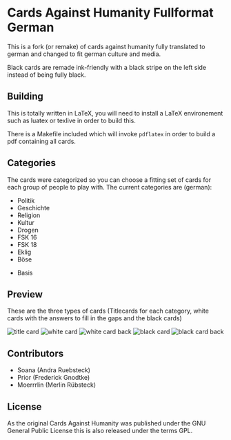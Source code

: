 # Cards Against Humanity Fullformat German

This is a fork (or remake) of cards against humanity fully translated to german and changed to fit german culture and media.

Black cards are remade ink-friendly with a black stripe on the left side instead of being fully black.

## Building

This is totally written in LaTeX, you will need to install a LaTeX environement such as luatex or texlive in order to build this.

There is a Makefile included which will invoke ```pdflatex``` in order to build a pdf containing all cards.

## Categories

The cards were categorized so you can choose a fitting set of cards for each group of people to play with. The current categories are (german):

 * Politik
 * Geschichte
 * Religion
 * Kultur
 * Drogen
 * FSK 16
 * FSK 18
 * Eklig
 * Böse
 + Basis

## Preview

These are the three types of cards (Titlecards for each category, white cards with the answers to fill in the gaps and the black cards)

![title card](http://i.imgur.com/5UfZXBI.png)
![white card](http://i.imgur.com/e8fvNCz.png)
![white card back](http://i.imgur.com/thuEaHy.png)
![black card](http://i.imgur.com/mwe44Fc.png)
![black card back](http://imgur.com/BtRbWob.png)

## Contributors

 * Soana (Andra Ruebsteck)
 * Prior (Frederick Gnodtke)
 * Moerrrlin (Merlin Rübsteck)

## License

As the original Cards Against Humanity was published under the GNU General Public License this is also released under the terms GPL.
